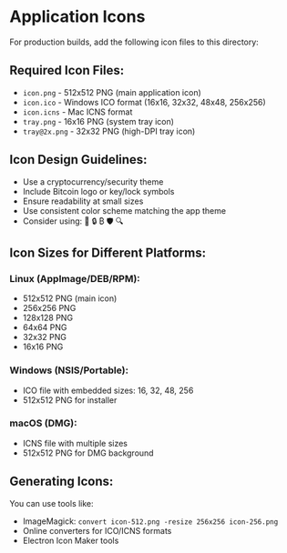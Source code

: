 # Application Icons

For production builds, add the following icon files to this directory:

## Required Icon Files:
- `icon.png` - 512x512 PNG (main application icon)
- `icon.ico` - Windows ICO format (16x16, 32x32, 48x48, 256x256)
- `icon.icns` - Mac ICNS format
- `tray.png` - 16x16 PNG (system tray icon)
- `tray@2x.png` - 32x32 PNG (high-DPI tray icon)

## Icon Design Guidelines:
- Use a cryptocurrency/security theme
- Include Bitcoin logo or key/lock symbols
- Ensure readability at small sizes
- Use consistent color scheme matching the app theme
- Consider using: 🔑 🔒 ₿ 🛡️ 🔍

## Icon Sizes for Different Platforms:

### Linux (AppImage/DEB/RPM):
- 512x512 PNG (main icon)
- 256x256 PNG
- 128x128 PNG
- 64x64 PNG
- 32x32 PNG
- 16x16 PNG

### Windows (NSIS/Portable):
- ICO file with embedded sizes: 16, 32, 48, 256
- 512x512 PNG for installer

### macOS (DMG):
- ICNS file with multiple sizes
- 512x512 PNG for DMG background

## Generating Icons:
You can use tools like:
- ImageMagick: `convert icon-512.png -resize 256x256 icon-256.png`
- Online converters for ICO/ICNS formats
- Electron Icon Maker tools
